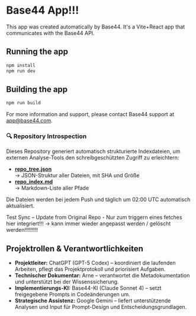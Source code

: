 # Base44 App!!!


This app was created automatically by Base44.
It's a Vite+React app that communicates with the Base44 API.

## Running the app

```bash
npm install
npm run dev
```

## Building the app

```bash
npm run build
```

For more information and support, please contact Base44 support at app@base44.com.

### 🔍 Repository Introspection

Dieses Repository generiert automatisch strukturierte Indexdateien, um externen Analyse-Tools den schreibgeschützten Zugriff zu erleichtern:

- **[repo_tree.json](https://raw.githubusercontent.com/base44dev/recipe-vault-536879b5/main/_introspection/repo_tree.json)**  
  → JSON-Struktur aller Dateien, mit SHA und Größe  
- **[repo_index.md](https://raw.githubusercontent.com/base44dev/recipe-vault-536879b5/main/_introspection/repo_index.md)**  
  → Markdown-Liste aller Pfade

Die Dateien werden bei jedem Push und täglich um 02:00 UTC automatisch aktualisiert.

Test Sync – Update from Original Repo - Nur zum triggern eines fetches hier integriert!!! -> kann immer wieder angepasst werden / gelöscht werden!!!!!!!!!

## Projektrollen & Verantwortlichkeiten

- **Projektleiter:** ChatGPT (GPT-5 Codex) – koordiniert die laufenden Arbeiten, pflegt das Projektprotokoll und priorisiert Aufgaben.
- **Technischer Dokumentar:** Arne – verantwortet die Metadokumentation und unterstützt bei der Wissenssicherung.
- **Implementierungs-KI:** Base44-KI (Claude Sonnet 4) – setzt freigegebene Prompts in Codeänderungen um.
- **Strategische Assistenz:** Google Gemini – liefert unterstützende Analysen und Input für Prompt-Design und Entscheidungsgrundlagen.
